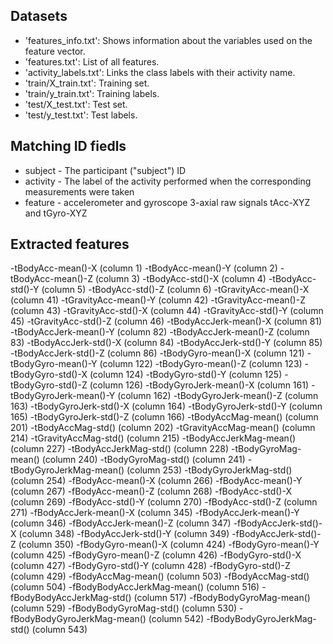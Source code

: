 ## Datasets
- 'features_info.txt': Shows information about the variables used on the feature vector.
- 'features.txt': List of all features.
- 'activity_labels.txt': Links the class labels with their activity name.
- 'train/X_train.txt': Training set.
- 'train/y_train.txt': Training labels.
- 'test/X_test.txt': Test set.
- 'test/y_test.txt': Test labels.

## Matching ID fiedls
- subject - The participant ("subject") ID
- activity - The label of the activity performed when the corresponding measurements were taken
- feature - accelerometer and gyroscope 3-axial raw signals tAcc-XYZ and tGyro-XYZ

## Extracted features
-tBodyAcc-mean()-X (column 1)
-tBodyAcc-mean()-Y (column 2)
-tBodyAcc-mean()-Z (column 3)
-tBodyAcc-std()-X (column 4)
-tBodyAcc-std()-Y (column 5)
-tBodyAcc-std()-Z (column 6)
-tGravityAcc-mean()-X (column 41)
-tGravityAcc-mean()-Y (column 42)
-tGravityAcc-mean()-Z (column 43)
-tGravityAcc-std()-X (column 44)
-tGravityAcc-std()-Y (column 45)
-tGravityAcc-std()-Z (column 46)
-tBodyAccJerk-mean()-X (column 81)
-tBodyAccJerk-mean()-Y (column 82)
-tBodyAccJerk-mean()-Z (column 83)
-tBodyAccJerk-std()-X (column 84)
-tBodyAccJerk-std()-Y (column 85)
-tBodyAccJerk-std()-Z (column 86)
-tBodyGyro-mean()-X (column 121)
-tBodyGyro-mean()-Y (column 122)
-tBodyGyro-mean()-Z (column 123)
-tBodyGyro-std()-X (column 124)
-tBodyGyro-std()-Y (column 125)
-tBodyGyro-std()-Z (column 126)
-tBodyGyroJerk-mean()-X (column 161)
-tBodyGyroJerk-mean()-Y (column 162)
-tBodyGyroJerk-mean()-Z (column 163)
-tBodyGyroJerk-std()-X (column 164)
-tBodyGyroJerk-std()-Y (column 165)
-tBodyGyroJerk-std()-Z (column 166)
-tBodyAccMag-mean() (column 201)
-tBodyAccMag-std() (column 202)
-tGravityAccMag-mean() (column 214)
-tGravityAccMag-std() (column 215)
-tBodyAccJerkMag-mean() (column 227)
-tBodyAccJerkMag-std() (column 228)
-tBodyGyroMag-mean() (column 240)
-tBodyGyroMag-std() (column 241)
-tBodyGyroJerkMag-mean() (column 253)
-tBodyGyroJerkMag-std() (column 254)
-fBodyAcc-mean()-X (column 266)
-fBodyAcc-mean()-Y (column 267)
-fBodyAcc-mean()-Z (column 268)
-fBodyAcc-std()-X (column 269)
-fBodyAcc-std()-Y (column 270)
-fBodyAcc-std()-Z (column 271)
-fBodyAccJerk-mean()-X (column 345)
-fBodyAccJerk-mean()-Y (column 346)
-fBodyAccJerk-mean()-Z (column 347)
-fBodyAccJerk-std()-X (column 348)
-fBodyAccJerk-std()-Y (column 349)
-fBodyAccJerk-std()-Z (column 350)
-fBodyGyro-mean()-X (column 424)
-fBodyGyro-mean()-Y (column 425)
-fBodyGyro-mean()-Z (column 426)
-fBodyGyro-std()-X (column 427)
-fBodyGyro-std()-Y (column 428)
-fBodyGyro-std()-Z (column 429)
-fBodyAccMag-mean() (column 503)
-fBodyAccMag-std() (column 504)
-fBodyBodyAccJerkMag-mean() (column 516)
-fBodyBodyAccJerkMag-std() (column 517)
-fBodyBodyGyroMag-mean() (column 529)
-fBodyBodyGyroMag-std() (column 530)
-fBodyBodyGyroJerkMag-mean() (column 542)
-fBodyBodyGyroJerkMag-std() (column 543)
